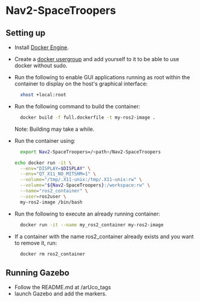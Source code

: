 # Nav2-SpaceTroopers
## Setting up
- Install [Docker Engine](https://docs.docker.com/engine/install/ubuntu/).

- Create a [docker usergroup](https://docs.docker.com/engine/install/linux-postinstall/) and add yourself to it to be able to use docker without sudo.

- Run the following to enable GUI applications running as root within the container to display on the host's graphical interface:
  ```bash
    xhost +local:root
  ```

- Run the following command to build the container:
  ```bash
    docker build -f full.dockerfile -t my-ros2-image .
    ```
  Note: Building may take a while.

- Run the container using:
  ```bash
    export Nav2-SpaceTroopers=/<path>/Nav2-SpaceTroopers
  ```
    ```bash
    echo docker run -it \
      --env="DISPLAY=$DISPLAY" \
      --env="QT_X11_NO_MITSHM=1" \
      --volume="/tmp/.X11-unix:/tmp/.X11-unix:rw" \
      --volume="${Nav2-SpaceTroopers}:/workspace:rw" \
      --name="ros2_container" \
      --user=ros2user \
      my-ros2-image /bin/bash

    ```
- Run the following to execute an already running container:
  ```bash
    docker run -it --name my_ros2_container my-ros2-image
    ```
- If a container with the name ros2_container already exists and you want to remove it, run:
  ```bash
    docker rm ros2_container
    ```


## Running Gazebo
- Follow the README.md at /arUco_tags
- launch Gazebo and add the markers. 
